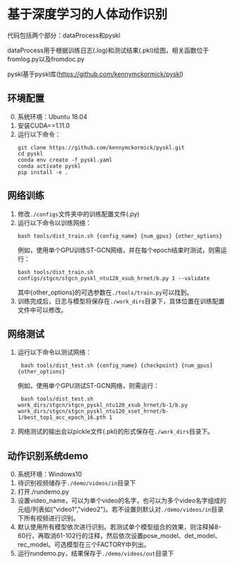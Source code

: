 # 基于深度学习的人体动作识别
代码包括两个部分：dataProcess和pyskl

dataProcess用于根据训练日志(.log)和测试结果(.pkl)绘图，相关函数位于fromlog.py以及fromdoc.py

pyskl基于pyskl库(https://github.com/kennymckormick/pyskl)

## 环境配置
0. 系统环境：Ubuntu 18.04
1. 安装CUDA==1.11.0
2. 运行以下命令：
    ```shell
    git clone https://github.com/kennymckormick/pyskl.git
    cd pyskl
    conda env create -f pyskl.yaml
    conda activate pyskl
    pip install -e .
    ```

## 网络训练
1. 修改```./configs```文件夹中的训练配置文件(.py)
2. 运行以下命令以训练网络：
    ```shell
    bash tools/dist_train.sh {config_name} {num_gpus} {other_options}
   ```
   例如，使用单个GPU训练ST-GCN网络，并在每个epoch结束时测试，则需运行：
    ```shell
    bash tools/dist_train.sh configs/stgcn/stgcn_pyskl_ntu120_xsub_hrnet/b.py 1 --validate
   ```
   其中{other_options}的可选参数在```./tools/train.py```可以找到。
3. 训练完成后，日志与模型将保存在```./work_dirs```目录下，具体位置在训练配置文件中可以修改。

## 网络测试
1. 运行以下命令以测试网络：
   ```shell
    bash tools/dist_test.sh {config_name} {checkpoint} {num_gpus} {other_options}
   ```
   例如，使用单个GPU测试ST-GCN网络，则需运行：
   ```shell
    bash tools/dist_test.sh work_dirs/stgcn/stgcn_pyskl_ntu120_xsub_hrnet/b-1/b.py work_dirs/stgcn/stgcn_pyskl_ntu120_xset_hrnet/b-1/best_top1_acc_epoch_16.pth 1 
   ```
2. 网络测试的输出会以pickle文件(.pkl)的形式保存在```./work_dirs```目录下。

## 动作识别系统demo
0. 系统环境：Windows10
1. 待识别视频储存于```./demo/videos/in```目录下
2. 打开./rundemo.py
3. 设置video_name，可以为单个video的名字，也可以为多个video名字组成的元组/列表如("video1","video2")。若不设置则默认对```./demo/videos/in```目录下所有视频进行识别。
4. 默认使用所有模型依次进行识别。若测试单个模型组合的效果，则注释掉8-60行，再取消61-102行的注释，然后依次设置pose_model、det_model、rec_model。可选模型在三个FACTORY中列出。
5. 运行rundemo.py，结果保存于```./demo/videos/out```目录下